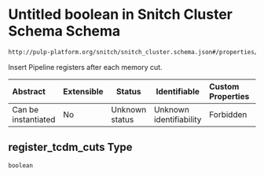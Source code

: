 # Untitled boolean in Snitch Cluster Schema Schema

```txt
http://pulp-platform.org/snitch/snitch_cluster.schema.json#/properties/timing/properties/register_tcdm_cuts
```

Insert Pipeline registers after each memory cut.


| Abstract            | Extensible | Status         | Identifiable            | Custom Properties | Additional Properties | Access Restrictions | Defined In                                                                        |
| :------------------ | ---------- | -------------- | ----------------------- | :---------------- | --------------------- | ------------------- | --------------------------------------------------------------------------------- |
| Can be instantiated | No         | Unknown status | Unknown identifiability | Forbidden         | Allowed               | none                | [snitch_cluster.schema.json\*](snitch_cluster.schema.json "open original schema") |

## register_tcdm_cuts Type

`boolean`
